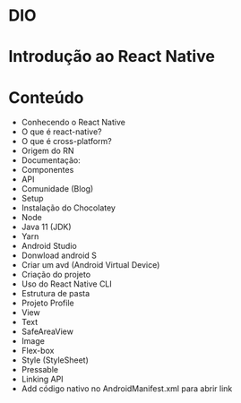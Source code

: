 # DIO
# Introdução ao React Native


# Conteúdo
- Conhecendo o React Native
- O que é react-native?
- O que é cross-platform?
- Origem do RN
- Documentação:
 - Componentes
 - API
 - Comunidade (Blog)
- Setup
 - Instalação do Chocolatey
 - Node
 - Java 11 (JDK)
 - Yarn
 - Android Studio
  - Donwload android S
  - Criar um avd (Android Virtual Device)
- Criação do projeto
 - Uso do React Native CLI
 - Estrutura de pasta
- Projeto Profile
 - View
 - Text
 - SafeAreaView
 - Image
 - Flex-box
 - Style (StyleSheet)
 - Pressable
 - Linking API
- Add código nativo no AndroidManifest.xml para abrir link